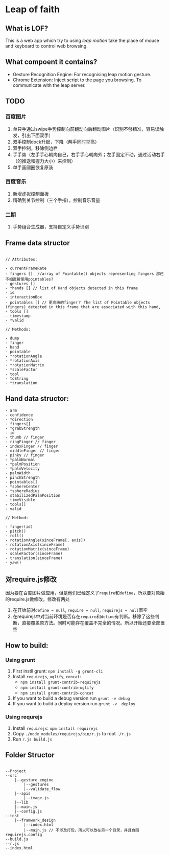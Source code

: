 # Leap of faith

## What is LOF?

This is a web app which try to using *leap motion* take the place of mouse and keyboard to control web browsing.

## What compoent it contains?

- Gesture Recognition Engine: For recognising leap motion gesture.
- Chrome Extension: Inject script to the page you browsing. To communicate with the leap server.

## TODO

### 百度图片

1. 单只手通过swipe手势控制向前翻动向后翻动图片（识别不够精准，容易误触发，引出下面双手）
2. 双手控制dock升起，下降（两手同时举高）
3. 双手控制，移除侧边栏
4. 手手势（左手手心朝向自己，右手手心朝向外；左手固定不动，通过活动右手（的推送和握力大小）来控制）
5. 单手画圆圈恢复原装


### 百度音乐

1. 新增虚拟控制面板
2. 精确到关节控制（三个手指），控制音乐音量

### 二期

1. 手势组合生成器，支持自定义手势识别


## Frame data structor

```

// Attributes:

- currentFrameRate
- fingers []  //array of Pointable() objects representing fingers 那还不如直接使用pointables?
- gestures []
- *hands [] // list of Hand objects detected in this frame
- id
- interactionBox
- pointables [] // 更高级的finger？ The list of Pointable objects (fingers) detected in this frame that are associated with this hand,
- tools []
- timestamp
- *valid

// Methods:

- dump
- finger
- hand
- pointable
- *rotationAngle
- *rotationAxis
- *rotationMatrix
- *scaleFactor
- tool
- toString
- *translation

```

## Hand data structor:

```
- arm
- confidence
- *direction
- fingers[]
- *grabStrength
- id
- thumb // finger
- ringFinger // finger
- indexFinger // finger
- middleFinger // finger
- pinky // finger
- *palmNormal
- *palmPosition
- *palmVelocity
- palmWidth
- pinchStrength
- pointables[]
- *sphereCenter
- *sphereRadius
- stabilizedPalmPosition
- timeVisible
- tools[]
- valid

// Method:

- finger(id)
- pitch()
- roll()
- rotationAngle(sinceFrame[, axis])
- rotationAxis(sinceFrame)
- rotationMatrix(sinceFrame)
- scaleFactor(sinceFrame)
- translation(sinceFrame)
- yaw()

```


## 对require.js修改

因为要在百度图片做应用，但是他们已经定义了`require`和`define`，所以要对原始的require.js做修改。修改有两处

1. 在开始前对`define = null`, `require = null`, `requirejs = null`置空
2. 在requirejs中对当前环境是否存在`require`和`define`有判断。移除了这些判断，直接覆盖原方法。同时可能存在覆盖不完全的情况。所以开始还要全部置空



## How to build:

### Using grunt

1. First instll grunt: `npm install -g grunt-cli`
2. Install `requirejs`, `uglify`, `concat`: 
    - `npm install grunt-contrib-requirejs`
    - `npm install grunt-contrib-uglify`
    - `npm install grunt-contrib-concat`
3. If you want to build a debug version run `grunt -v debug`
4. If you want to build a deploy version run `grunt -v  deploy`

### Using requrejs

1. Install `requirejs`: `npm install requirejs`
2. Copy `./node_modules/requirejs/bin/r.js` to root `./r.js`
3. Run `r.js build.js`




## Folder Structor

```

--Project
--src
    |--gesture_engine
        |--gestures
        |--validate_flow
    |--apis
        |--image.js
    |--lib
    |--main.js
    |--config.js
--test
    |--framwork_design
        |--index.html
        |--main.js // 不涉及打包，所以可以放在另一个目录，并且自函requirejs.config
--build.js
--r.js
--index.html

```


